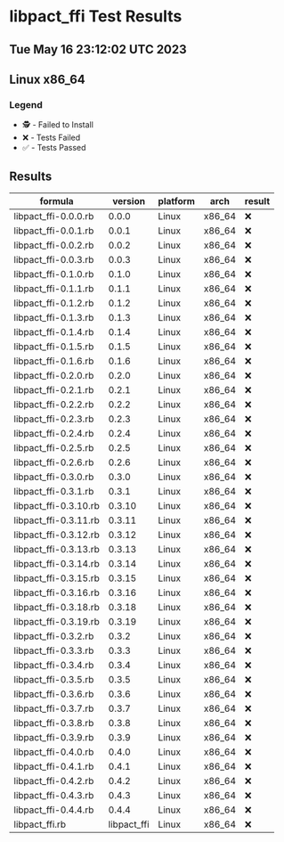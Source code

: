# libpact_ffi Test Results
## Tue May 16 23:12:02 UTC 2023
## Linux x86_64
### Legend
- 🕵️ - Failed to Install
- ❌ - Tests Failed
- ✅ - Tests Passed

## Results
| formula | version | platform | arch | result |
| ------- | ------- | -------- | ---- | ------ |
| libpact_ffi-0.0.0.rb | 0.0.0 | Linux | x86_64 | ❌ |
| libpact_ffi-0.0.1.rb | 0.0.1 | Linux | x86_64 | ❌ |
| libpact_ffi-0.0.2.rb | 0.0.2 | Linux | x86_64 | ❌ |
| libpact_ffi-0.0.3.rb | 0.0.3 | Linux | x86_64 | ❌ |
| libpact_ffi-0.1.0.rb | 0.1.0 | Linux | x86_64 | ❌ |
| libpact_ffi-0.1.1.rb | 0.1.1 | Linux | x86_64 | ❌ |
| libpact_ffi-0.1.2.rb | 0.1.2 | Linux | x86_64 | ❌ |
| libpact_ffi-0.1.3.rb | 0.1.3 | Linux | x86_64 | ❌ |
| libpact_ffi-0.1.4.rb | 0.1.4 | Linux | x86_64 | ❌ |
| libpact_ffi-0.1.5.rb | 0.1.5 | Linux | x86_64 | ❌ |
| libpact_ffi-0.1.6.rb | 0.1.6 | Linux | x86_64 | ❌ |
| libpact_ffi-0.2.0.rb | 0.2.0 | Linux | x86_64 | ❌ |
| libpact_ffi-0.2.1.rb | 0.2.1 | Linux | x86_64 | ❌ |
| libpact_ffi-0.2.2.rb | 0.2.2 | Linux | x86_64 | ❌ |
| libpact_ffi-0.2.3.rb | 0.2.3 | Linux | x86_64 | ❌ |
| libpact_ffi-0.2.4.rb | 0.2.4 | Linux | x86_64 | ❌ |
| libpact_ffi-0.2.5.rb | 0.2.5 | Linux | x86_64 | ❌ |
| libpact_ffi-0.2.6.rb | 0.2.6 | Linux | x86_64 | ❌ |
| libpact_ffi-0.3.0.rb | 0.3.0 | Linux | x86_64 | ❌ |
| libpact_ffi-0.3.1.rb | 0.3.1 | Linux | x86_64 | ❌ |
| libpact_ffi-0.3.10.rb | 0.3.10 | Linux | x86_64 | ❌ |
| libpact_ffi-0.3.11.rb | 0.3.11 | Linux | x86_64 | ❌ |
| libpact_ffi-0.3.12.rb | 0.3.12 | Linux | x86_64 | ❌ |
| libpact_ffi-0.3.13.rb | 0.3.13 | Linux | x86_64 | ❌ |
| libpact_ffi-0.3.14.rb | 0.3.14 | Linux | x86_64 | ❌ |
| libpact_ffi-0.3.15.rb | 0.3.15 | Linux | x86_64 | ❌ |
| libpact_ffi-0.3.16.rb | 0.3.16 | Linux | x86_64 | ❌ |
| libpact_ffi-0.3.18.rb | 0.3.18 | Linux | x86_64 | ❌ |
| libpact_ffi-0.3.19.rb | 0.3.19 | Linux | x86_64 | ❌ |
| libpact_ffi-0.3.2.rb | 0.3.2 | Linux | x86_64 | ❌ |
| libpact_ffi-0.3.3.rb | 0.3.3 | Linux | x86_64 | ❌ |
| libpact_ffi-0.3.4.rb | 0.3.4 | Linux | x86_64 | ❌ |
| libpact_ffi-0.3.5.rb | 0.3.5 | Linux | x86_64 | ❌ |
| libpact_ffi-0.3.6.rb | 0.3.6 | Linux | x86_64 | ❌ |
| libpact_ffi-0.3.7.rb | 0.3.7 | Linux | x86_64 | ❌ |
| libpact_ffi-0.3.8.rb | 0.3.8 | Linux | x86_64 | ❌ |
| libpact_ffi-0.3.9.rb | 0.3.9 | Linux | x86_64 | ❌ |
| libpact_ffi-0.4.0.rb | 0.4.0 | Linux | x86_64 | ❌ |
| libpact_ffi-0.4.1.rb | 0.4.1 | Linux | x86_64 | ❌ |
| libpact_ffi-0.4.2.rb | 0.4.2 | Linux | x86_64 | ❌ |
| libpact_ffi-0.4.3.rb | 0.4.3 | Linux | x86_64 | ❌ |
| libpact_ffi-0.4.4.rb | 0.4.4 | Linux | x86_64 | ❌ |
| libpact_ffi.rb | libpact_ffi | Linux | x86_64 | ❌ |
